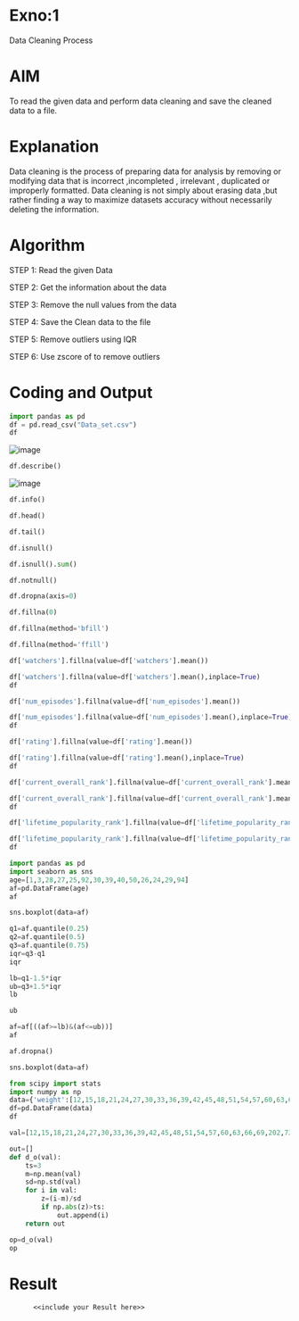 # Exno:1
Data Cleaning Process

# AIM
To read the given data and perform data cleaning and save the cleaned data to a file.

# Explanation
Data cleaning is the process of preparing data for analysis by removing or modifying data that is incorrect ,incompleted , irrelevant , duplicated or improperly formatted. Data cleaning is not simply about erasing data ,but rather finding a way to maximize datasets accuracy without necessarily deleting the information.

# Algorithm
STEP 1: Read the given Data

STEP 2: Get the information about the data

STEP 3: Remove the null values from the data

STEP 4: Save the Clean data to the file

STEP 5: Remove outliers using IQR

STEP 6: Use zscore of to remove outliers

# Coding and Output
```py
import pandas as pd
df = pd.read_csv("Data_set.csv")
df
```
![image](https://github.com/user-attachments/assets/7ed041cb-0cd5-4ba3-84de-781004fc1044)
```py
df.describe()
```
![image](https://github.com/user-attachments/assets/d42f94f9-8e80-4bcb-80a9-3c9e1fd6a870)

```py
df.info()
```
```py
df.head()
```
```py
df.tail()
```
```py
df.isnull()
```
```py
df.isnull().sum()

```
```py
df.notnull()
```
```py
df.dropna(axis=0)
```
```py
df.fillna(0)
```
```py
df.fillna(method='bfill')
```
```py
df.fillna(method='ffill')
```
```py
df['watchers'].fillna(value=df['watchers'].mean())
```
```py
df['watchers'].fillna(value=df['watchers'].mean(),inplace=True)
df
```
```py
df['num_episodes'].fillna(value=df['num_episodes'].mean())
```
```py
df['num_episodes'].fillna(value=df['num_episodes'].mean(),inplace=True)
df
```
```py
df['rating'].fillna(value=df['rating'].mean())
```
```py
df['rating'].fillna(value=df['rating'].mean(),inplace=True)
df
```
```py
df['current_overall_rank'].fillna(value=df['current_overall_rank'].mean())
```
```py
df['current_overall_rank'].fillna(value=df['current_overall_rank'].mean(),inplace=True)
df
```
```py
df['lifetime_popularity_rank'].fillna(value=df['lifetime_popularity_rank'].mean())
```
```py
df['lifetime_popularity_rank'].fillna(value=df['lifetime_popularity_rank'].mean(),inplace=True)
df
```
```py
import pandas as pd
import seaborn as sns
age=[1,3,28,27,25,92,30,39,40,50,26,24,29,94]
af=pd.DataFrame(age)
af
```
```py
sns.boxplot(data=af)
```
```py
q1=af.quantile(0.25)
q2=af.quantile(0.5)
q3=af.quantile(0.75)
iqr=q3-q1
iqr
```
```py
lb=q1-1.5*iqr
ub=q3+1.5*iqr
lb
```
```py
ub
```
```py
af=af[((af>=lb)&(af<=ub))]
af
```
```py
af.dropna()
```

```py
sns.boxplot(data=af)
```
```py
from scipy import stats
import numpy as np
data={'weight':[12,15,18,21,24,27,30,33,36,39,42,45,48,51,54,57,60,63,66,69,202,72,75,78,81,84,232,87,90,93,96,99,258]}
df=pd.DataFrame(data)
df
```
```py
val=[12,15,18,21,24,27,30,33,36,39,42,45,48,51,54,57,60,63,66,69,202,72,75,78,81,84,232,87,90,93,96,258]

out=[]
def d_o(val):
    ts=3
    m=np.mean(val)
    sd=np.std(val)
    for i in val:
        z=(i-m)/sd
        if np.abs(z)>ts:
            out.append(i)
    return out

op=d_o(val)
op
```











# Result
          <<include your Result here>>
